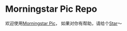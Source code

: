 # Morningstar Pic Repo

欢迎使用[Morningstar Pic](https://morningstar369.com/pic)，
如果对你有帮助，请给个[Star](https://github.com/HenryJi529/NextMorningstar)～